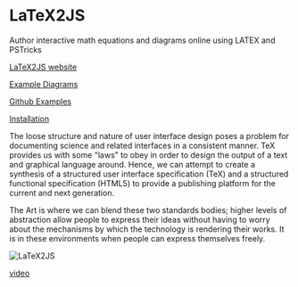 # LaTeX2JS

Author interactive math equations and diagrams online using LATEX and PSTricks

[LaTeX2JS website](https://latex2js.com)

[Example Diagrams](https://latex2js.com/examples)

[Github Examples](https://github.com/pyramation/LaTeX2JS/tree/master/examples)

[Installation](https://latex2js.com/installation)

The loose structure and nature of user interface design poses a problem for documenting science and related interfaces in a consistent manner. TeX provides us with some "laws" to obey in order to design the output of a text and graphical language around. Hence, we can attempt to create a synthesis of a structured user interface specification (TeX) and a structured functional specification (HTML5) to provide a publishing platform for the current and next generation.

The Art is where we can blend these two standards bodies; higher levels of abstraction allow people to express their ideas without having to worry about the mechanisms by which the technology is rendering their works. It is in these environments when people can express themselves freely.

![LaTeX2JS](https://latex2js.com/assets/images/photo.png)

[video](http://www.youtube.com/watch?v=QYMLMUKJyFc)
